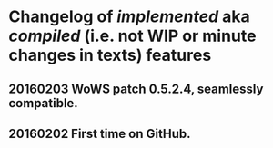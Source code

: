 # Changelog of _implemented_ aka _compiled_ (i.e. not WIP or minute changes in texts) features

20160203 WoWS patch 0.5.2.4, seamlessly compatible.
---

20160202 First time on GitHub.
---
